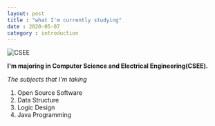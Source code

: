 ```yaml
---
layout: post
title : "what I'm currently studying"
date : 2020-05-07
category : introduction
---
```




![](http://csee.handong.edu/wp-content/uploads/2018/02/csee-logo-symbol-e1518540168998.png "CSEE")

**I'm majoring in Computer Science and Electrical Engineering(CSEE).**

_The subjects that I'm taking_
1. Open Source Software
2. Data Structure
3. Logic Design
4. Java Programming

